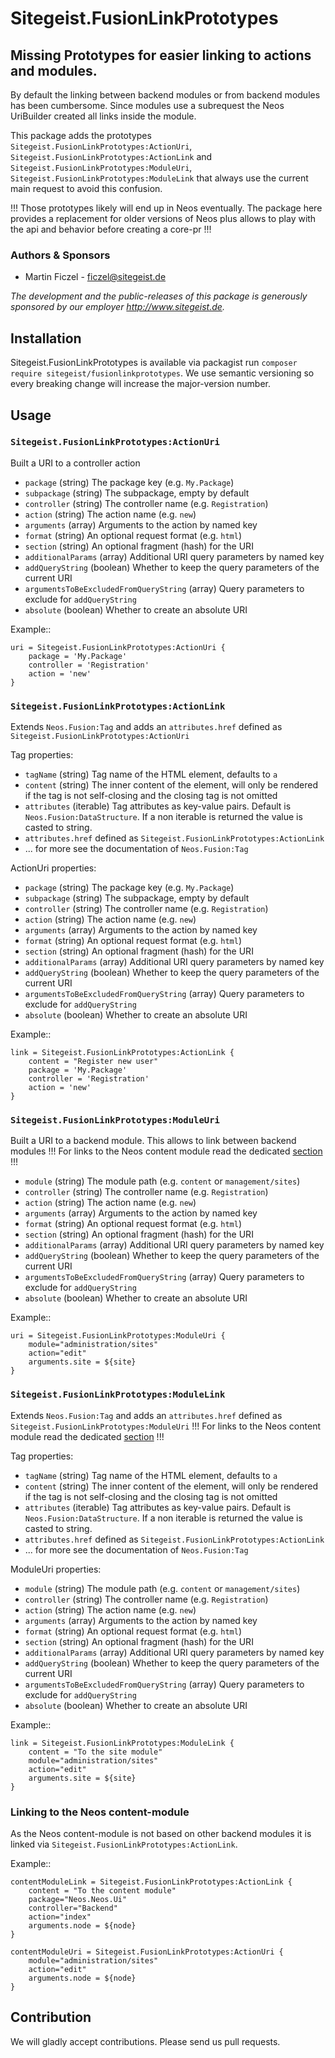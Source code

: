 # Sitegeist.FusionLinkPrototypes
## Missing Prototypes for easier linking to actions and modules.

By default the linking between backend modules or from backend modules has been cumbersome. 
Since modules use a subrequest the Neos UriBuilder created all links inside the module.

This package adds the prototypes `Sitegeist.FusionLinkPrototypes:ActionUri`, `Sitegeist.FusionLinkPrototypes:ActionLink` 
and `Sitegeist.FusionLinkPrototypes:ModuleUri`, `Sitegeist.FusionLinkPrototypes:ModuleLink` that always use the current 
main request to avoid this confusion.

!!! Those prototypes likely will end up in Neos eventually. The package here provides a replacement for older versions 
of Neos plus allows to play with the api and behavior before creating a core-pr !!!

### Authors & Sponsors

* Martin Ficzel - ficzel@sitegeist.de

*The development and the public-releases of this package is generously sponsored
by our employer http://www.sitegeist.de.*

## Installation

Sitegeist.FusionLinkPrototypes is available via packagist run `composer require sitegeist/fusionlinkprototypes`.
We use semantic versioning so every breaking change will increase the major-version number.

## Usage

### `Sitegeist.FusionLinkPrototypes:ActionUri`

Built a URI to a controller action

- `package` (string) The package key (e.g. `My.Package`)
- `subpackage` (string) The subpackage, empty by default
- `controller` (string) The controller name (e.g. `Registration`)
- `action` (string) The action name (e.g. `new`)
- `arguments` (array) Arguments to the action by named key
- `format` (string) An optional request format (e.g. `html`)
- `section` (string) An optional fragment (hash) for the URI
- `additionalParams` (array) Additional URI query parameters by named key
- `addQueryString` (boolean) Whether to keep the query parameters of the current URI
- `argumentsToBeExcludedFromQueryString` (array) Query parameters to exclude for ``addQueryString``
- `absolute` (boolean) Whether to create an absolute URI

Example::

	uri = Sitegeist.FusionLinkPrototypes:ActionUri {
		package = 'My.Package'
		controller = 'Registration'
		action = 'new'
	}

### `Sitegeist.FusionLinkPrototypes:ActionLink`

Extends `Neos.Fusion:Tag` and adds an `attributes.href` defined as `Sitegeist.FusionLinkPrototypes:ActionUri`

Tag properties:
- `tagName` (string) Tag name of the HTML element, defaults to `a`
- `content` (string) The inner content of the element, will only be rendered if the tag is not self-closing and the closing tag is not omitted
- `attributes` (iterable) Tag attributes as key-value pairs. Default is `Neos.Fusion:DataStructure`. If a non iterable is returned the value is casted to string.
- `attributes.href` defined as `Sitegeist.FusionLinkPrototypes:ActionLink` 
- ... for more see the documentation of  `Neos.Fusion:Tag`

ActionUri properties:
- `package` (string) The package key (e.g. `My.Package`)
- `subpackage` (string) The subpackage, empty by default
- `controller` (string) The controller name (e.g. `Registration`)
- `action` (string) The action name (e.g. `new`)
- `arguments` (array) Arguments to the action by named key
- `format` (string) An optional request format (e.g. `html`)
- `section` (string) An optional fragment (hash) for the URI
- `additionalParams` (array) Additional URI query parameters by named key
- `addQueryString` (boolean) Whether to keep the query parameters of the current URI
- `argumentsToBeExcludedFromQueryString` (array) Query parameters to exclude for ``addQueryString``
- `absolute` (boolean) Whether to create an absolute URI

Example::

	link = Sitegeist.FusionLinkPrototypes:ActionLink {
		content = "Register new user"
		package = 'My.Package'
		controller = 'Registration'
		action = 'new'
	}

### `Sitegeist.FusionLinkPrototypes:ModuleUri`

Built a URI to a backend module. This allows to link between backend modules 
!!! For links to the Neos content module read the dedicated [section](#linking-to-the-neos-content-module) !!!

- `module` (string) The module path (e.g. `content` or `management/sites`)
- `controller` (string) The controller name (e.g. `Registration`)
- `action` (string) The action name (e.g. `new`)
- `arguments` (array) Arguments to the action by named key
- `format` (string) An optional request format (e.g. `html`)
- `section` (string) An optional fragment (hash) for the URI
- `additionalParams` (array) Additional URI query parameters by named key
- `addQueryString` (boolean) Whether to keep the query parameters of the current URI
- `argumentsToBeExcludedFromQueryString` (array) Query parameters to exclude for ``addQueryString``
- `absolute` (boolean) Whether to create an absolute URI

Example::

	uri = Sitegeist.FusionLinkPrototypes:ModuleUri {
		module="administration/sites"
		action="edit"
		arguments.site = ${site}
	}

### `Sitegeist.FusionLinkPrototypes:ModuleLink`

Extends `Neos.Fusion:Tag` and adds an `attributes.href` defined as `Sitegeist.FusionLinkPrototypes:ModuleUri`
!!! For links to the Neos content module read the dedicated [section](#linking-to-the-neos-content-module) !!!

Tag properties:
- `tagName` (string) Tag name of the HTML element, defaults to `a`
- `content` (string) The inner content of the element, will only be rendered if the tag is not self-closing and the closing tag is not omitted
- `attributes` (iterable) Tag attributes as key-value pairs. Default is `Neos.Fusion:DataStructure`. If a non iterable is returned the value is casted to string.
- `attributes.href` defined as `Sitegeist.FusionLinkPrototypes:ActionLink`
- ... for more see the documentation of  `Neos.Fusion:Tag`

ModuleUri properties:
- `module` (string) The module path (e.g. `content` or `management/sites`)
- `controller` (string) The controller name (e.g. `Registration`)
- `action` (string) The action name (e.g. `new`)
- `arguments` (array) Arguments to the action by named key
- `format` (string) An optional request format (e.g. `html`)
- `section` (string) An optional fragment (hash) for the URI
- `additionalParams` (array) Additional URI query parameters by named key
- `addQueryString` (boolean) Whether to keep the query parameters of the current URI
- `argumentsToBeExcludedFromQueryString` (array) Query parameters to exclude for ``addQueryString``
- `absolute` (boolean) Whether to create an absolute URI

Example::

	link = Sitegeist.FusionLinkPrototypes:ModuleLink {
		content = "To the site module"
		module="administration/sites"
		action="edit"
		arguments.site = ${site}
	}

### Linking to the Neos content-module 

As the Neos content-module is not based on other backend modules it is linked via `Sitegeist.FusionLinkPrototypes:ActionLink`. 

Example::

	contentModuleLink = Sitegeist.FusionLinkPrototypes:ActionLink {
		content = "To the content module"
		package="Neos.Neos.Ui"
		controller="Backend"
		action="index"
		arguments.node = ${node}
	}

	contentModuleUri = Sitegeist.FusionLinkPrototypes:ActionUri {
		module="administration/sites"
		action="edit"
		arguments.node = ${node}
	}



## Contribution

We will gladly accept contributions. Please send us pull requests.
